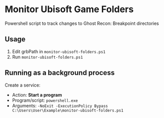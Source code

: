 # Monitor Ubisoft Game Folders

 Powershell script to track changes to Ghost Recon: Breakpoint directories

## Usage

1. Edit grbPath in `monitor-ubisoft-folders.ps1`
2. Run `monitor-ubisoft-folders.ps1`

## Running as a background process

Create a service:

* Action: **Start a program**
* Program/script: `powershell.exe`
* Arguments: `-NoExit -ExecutionPolicy Bypass C:\Users\User\Example\monitor-ubisoft-folders.ps1`
